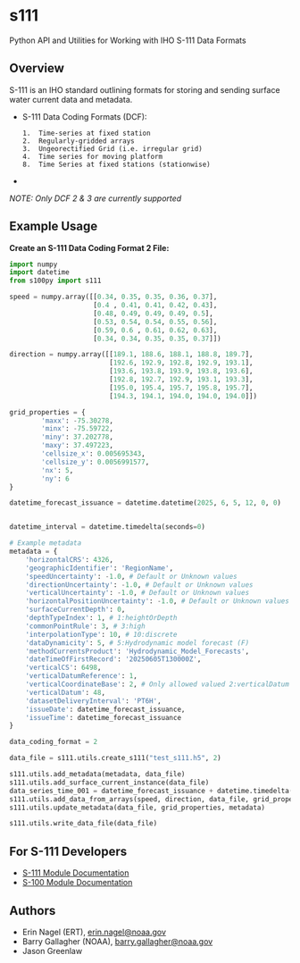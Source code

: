 s111
======
Python API and Utilities for Working with IHO S-111 Data Formats

Overview
--------

S-111 is an IHO standard outlining formats for storing and sending surface
water current data and metadata.

-   S-111 Data Coding Formats (DCF):

        1.  Time-series at fixed station
        2.  Regularly-gridded arrays
        3.  Ungeorectified Grid (i.e. irregular grid)
        4.  Time series for moving platform
        8.  Time Series at fixed stations (stationwise)
- 
*NOTE: Only DCF 2 & 3 are currently supported*

Example Usage
-------------

**Create an S-111 Data Coding Format 2 File:**
```python
import numpy
import datetime
from s100py import s111

speed = numpy.array([[0.34, 0.35, 0.35, 0.36, 0.37],
                     [0.4 , 0.41, 0.41, 0.42, 0.43],
                     [0.48, 0.49, 0.49, 0.49, 0.5],
                     [0.53, 0.54, 0.54, 0.55, 0.56],
                     [0.59, 0.6 , 0.61, 0.62, 0.63],
                     [0.34, 0.34, 0.35, 0.35, 0.37]])

direction = numpy.array([[189.1, 188.6, 188.1, 188.8, 189.7],
                         [192.6, 192.9, 192.8, 192.9, 193.1],
                         [193.6, 193.8, 193.9, 193.8, 193.6],
                         [192.8, 192.7, 192.9, 193.1, 193.3],
                         [195.0, 195.4, 195.7, 195.8, 195.7],
                         [194.3, 194.1, 194.0, 194.0, 194.0]])

grid_properties = {
        'maxx': -75.30278,
        'minx': -75.59722,
        'miny': 37.202778,
        'maxy': 37.497223,
        'cellsize_x': 0.005695343,
        'cellsize_y': 0.0056991577,
        'nx': 5,
        'ny': 6
}

datetime_forecast_issuance = datetime.datetime(2025, 6, 5, 12, 0, 0)


datetime_interval = datetime.timedelta(seconds=0)

# Example metadata
metadata = {
    'horizontalCRS': 4326,
    'geographicIdentifier': 'RegionName',
    'speedUncertainty': -1.0, # Default or Unknown values
    'directionUncertainty': -1.0, # Default or Unknown values
    'verticalUncertainty': -1.0, # Default or Unknown values
    'horizontalPositionUncertainty': -1.0, # Default or Unknown values
    'surfaceCurrentDepth': 0, 
    'depthTypeIndex': 1, # 1:heightOrDepth
    'commonPointRule': 3, # 3:high
    'interpolationType': 10, # 10:discrete
    'dataDynamicity': 5, # 5:Hydrodynamic model forecast (F)
    'methodCurrentsProduct': 'Hydrodynamic_Model_Forecasts',
    'dateTimeOfFirstRecord': '20250605T130000Z',
    'verticalCS': 6498,
    'verticalDatumReference': 1,
    'verticalCoordinateBase': 2, # Only allowed valued 2:verticalDatum
    'verticalDatum': 48,
    'datasetDeliveryInterval': 'PT6H',
    'issueDate': datetime_forecast_issuance,
    'issueTime': datetime_forecast_issuance
}

data_coding_format = 2

data_file = s111.utils.create_s111("test_s111.h5", 2)

s111.utils.add_metadata(metadata, data_file)
s111.utils.add_surface_current_instance(data_file)
data_series_time_001 = datetime_forecast_issuance + datetime.timedelta(hours=1)
s111.utils.add_data_from_arrays(speed, direction, data_file, grid_properties, data_series_time_001, data_coding_format)
s111.utils.update_metadata(data_file, grid_properties, metadata)

s111.utils.write_data_file(data_file)
```

For S-111 Developers
--------------------
- [S-111 Module Documentation](https://s100py.readthedocs.io/en/latest/s111.html#s111-module-docs)
- [S-100 Module Documentation](https://s100py.readthedocs.io/en/latest/s100.html)

Authors
-------

-   Erin Nagel (ERT), <erin.nagel@noaa.gov>
-   Barry Gallagher (NOAA), <barry.gallagher@noaa.gov>
-   Jason Greenlaw 



